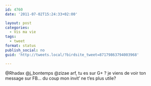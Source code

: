 ```yaml
---
id: 4760
date: '2011-07-02T15:24:33+02:00'

layout: post
categories:
  - Vis ma vie
tags:
  - tweet
format: status
publish_social: no
guid: 'http://tweets.local/?birdsite_tweet=87179863794003968'

---
```


@Rhadax @j\_bontemps @zizae arf, tu es sur G+ ? je viens de voir ton message sur FB… du coup mon invit’ ne t’es plus utile?